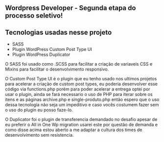## Wordpress Developer - Segunda etapa do processo seletivo!

## Tecnologias usadas nesse projeto
<ul>
    <li>SASS</li>
    <li>Plugin WordPress Custom Post Type UI</li>
    <li>Plugin WordPress Duplicator</li>
</ul>

<p>O SASS foi usado como .SCSS para facilitar a criação de variaveis CSS e Mixins para facilitar o desenvolvimento responsivo.</p>
<p>
    O Custom Post Type UI é o plugin que eu tenho usado nos ultimos projetos para acelerar a criação de custom post types, eu poderia desenvolver esse código via
    functions.php porém para poder acelerar a entrega optei por usar o plugin, ainda se fará necessario o uso de PHP para iterar sobre os itens e as páginas archive.php e
    single-produto.php então espero que o uso dessa tecnologia não seja um impeditivo e caso vocês costumem fazer sem o uso do plugin eu posso faze-lo.
</p>
<p>
    O Duplicator foi o plugin de transferencia demandado no desafio apesar de eu preferir o All in One Wp migration usarei este por questão de demanda e como disse acima
    estou aberto a me adaptar a cultura dos times de desenvolvimento sem resistencia.
</p>

